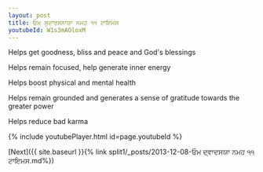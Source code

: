 ```yaml
---
layout: post
title: ਓਮ ਸੁਦਾਰਸਨਾਯਾ ਨਮਹ ੧੧ ਟਾਇਮਸ
youtubeId: W1s3mAOloxM
---
```

 
 
Helps get goodness, bliss and peace and God's blessings
 
Helps remain focused, help generate inner energy 
 
Helps boost physical and mental health 
 
Helps remain grounded and generates a sense of gratitude towards the greater power 
 
Helps reduce bad karma
 
 
 
 


{% include youtubePlayer.html id=page.youtubeId %}
 
[Next]({{ site.baseurl }}{% link  split1/_posts/2013-12-08-ਓਮ ਦ੍ਵਾਦਸਯਾ ਨਮਹ ੧੧ ਟਾਇਮਸ.md%})
 
